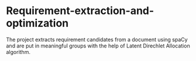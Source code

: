 # Requirement-extraction-and-optimization

The project extracts requirement candidates from a document using spaCy and are put in meaningful groups with the help of Latent Direchlet Allocation algorithm.
